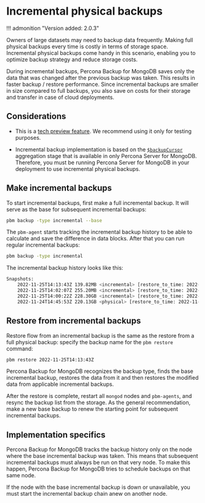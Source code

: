 # Incremental physical backups

!!! admonition "Version added: 2.0.3"

Owners of large datasets may need to backup data frequently. Making full physical backups every time is costly in terms of storage space. Incremental physical backups come handy in this scenario, enabling you to optimize backup strategy and reduce storage costs.

During incremental backups, Percona Backup for MongoDB saves only the data that was changed after the previous backup was taken. This results in faster backup / restore performance. Since incremental backups are smaller in size compared to full backups, you also save on costs for their storage and transfer in case of cloud deployments.

## Considerations

* This is a [tech preview feature](../reference/glossary.md#technical-preview-feature). We recommend using it only for testing purposes. 

* Incremental backup implementation is based on the [`$backupCursor`](https://docs.percona.com/percona-server-for-mongodb/backup-cursor.html) aggregation stage that is available in only Percona Server for MongoDB. Therefore, you must be running Percona Server for MongoDB in your deployment to use incremental physical backups.

## Make incremental backups

To start incremental backups, first make a full incremental backup. It will serve as the base for subsequent incremental backups:

```bash 
pbm backup -type incremental --base
```

The `pbm-agent` starts tracking the incremental backup history to be able to calculate and save the difference in data blocks. After that you can run regular incremental backups:

```bash
pbm backup -type incremental
```

The incremental backup history looks like this:

```bash 
Snapshots:
    2022-11-25T14:13:43Z 139.82MB <incremental> [restore_to_time: 2022-11-25T14:13:45Z]
    2022-11-25T14:02:07Z 255.20MB <incremental> [restore_to_time: 2022-11-25T14:02:09Z]
    2022-11-25T14:00:22Z 228.30GB <incremental> [restore_to_time: 2022-11-25T14:00:24Z]
    2022-11-24T14:45:53Z 220.13GB <physical> [restore_to_time: 2022-11-24T14:45:55Z]
```

## Restore from incremental backups

Restore flow from an incremental backup is the same as the restore from a full physical backup: specify the backup name for the `pbm restore` command:

```bash
pbm restore 2022-11-25T14:13:43Z
```

Percona Backup for MongoDB recognizes the backup type, finds the base incremental backup, restores the data from it and then restores the modified data from applicable incremental backups.

After the restore is complete, restart all `mongod` nodes and `pbm-agents`, and resync the backup list from the storage. As the general recommendation, make a new base backup to renew the starting point for subsequent incremental backups.

## Implementation specifics

Percona Backup for MongoDB tracks the backup history only on the node where the base incremental backup was taken. This means that subsequent incremental backups must always be run on that very node. To make this happen, Percona Backup for MongoDB tries to schedule backups on that same node.

If the node with the base incremental backup is down or unavailable, you must start the incremental backup chain anew on another node.
